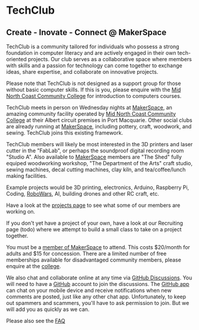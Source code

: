 # TechClub

## Create - Inovate - Connect @ MakerSpace

TechClub is a community tailored for individuals who possess a strong foundation in computer literacy and are actively engaged in their own tech-oriented projects. Our club serves as a collaborative space where members with skills and a passion for technology can come together to exchange ideas, share expertise, and collaborate on innovative projects.

Please note that TechClub is not designed as a support group for those without basic computer skills. If this is you, please enquire with the [Mid North Coast Community College](https://www.mnccc.edu.au/) for introduction to computers courses.

TechClub meets in person on Wednesday nights at [MakerSpace](https://www.mncccmakerspace.org.au/), an amazing community facility operated by [Mid North Coast Community College](https://www.mnccc.edu.au/) at their Albert circuit premises in Port Macquarie. Other social clubs are already running at [MakerSpace](https://www.mncccmakerspace.org.au/), including pottery, craft, woodwork, and sewing. TechClub joins this existing framework.

TechClub members will likely be most interested in the 3D printers and laser cutter in the "FabLab", or perhaps the soundproof digital recording room "Studio A".  Also available to [MakerSpace](https://www.mncccmakerspace.org.au/) members are "The Shed" fully equiped woodworking workshop, "The Department of the Arts" craft studio, sewing machines, decal cutting machines, clay kiln, and tea/coffee/lunch making facilities.

Example projects would be 3D printing, electronics, Arduino, Raspberry Pi, Coding, [RoboWars](https://www.robowars.com.au/), AI, building drones and other RC craft, etc.  

Have a look at the [projects page](https://github.com/NathanDigital/TechClub/tree/main/projects) to see what some of our members are working on.

If you don't yet have a project of your own, have a look at our Recruiting page (todo) where we attempt to build a small class to take on a project together.

You must be a [member of MakerSpace](https://www.mncccmakerspace.org.au/membership) to attend. This costs $20/month for adults and $15 for concession. There are a limited number of free memberships available for disadvantaged community members, please enquire at the [college](https://www.mnccc.edu.au/).  

We also chat and collaborate online at any time via [GitHub Discussions](https://github.com/NathanDigital/TechClub/discussions). You will need to have a [GitHub](https://github.com) account to join the discussions. The [GitHub app](https://github.com/mobile) can chat on your mobile device and receive notifications when new comments are posted, just like any other chat app. Unfortunately, to keep out spammers and scammers, you'll have to ask permission to join. But we will add you as quickly as we can.

Please also see the [FAQ](https://github.com/NathanDigital/TechClub/tree/main/faq)
